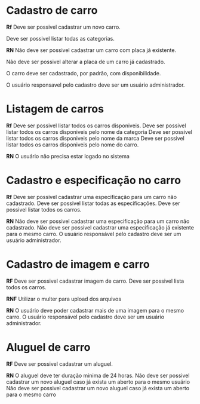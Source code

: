 # Cadastro de carro

**Rf**
Deve ser possivel cadastrar um novo carro.

Deve ser possivel listar todas as categorias.

**RN**
Não deve ser possivel cadastrar um carro com placa já existente.

Não deve ser possivel alterar a placa de um carro já cadastrado.

O carro deve ser cadastrado, por padrão, com disponibilidade.

O usuário responsavel pelo cadastro deve ser um usuário administrador.

# Listagem de carros

**Rf**
Deve ser possivel listar todos os carros disponiveis.
Deve ser possivel listar todos os carros disponiveis pelo nome da categoria
Deve ser possivel listar todos os carros disponiveis pelo nome da marca
Deve ser possivel listar todos os carros disponiveis pelo nome do carro.

**RN**
O usuário não precisa estar logado no sistema

# Cadastro e especificação no carro

**Rf**
Deve ser possivel cadastrar uma especificação para um carro não cadastrado.
Deve ser possivel listar todas as especificações.
Deve ser possivel listar todos os carros.

**RN**
Não deve ser possivel cadastrar uma especificação para um carro não cadastrado.
Não deve ser possivel cadastrar uma especificação já existente para o mesmo carro.
O usuário responsável pelo cadastro deve ser um usuário administrador.

# Cadastro de imagem e carro

**RF**
Deve ser possivel cadastrar imagem de carro.
Deve ser possivel lista todos os carros.

**RNF**
Utilizar o multer para upload dos arquivos

**RN**
O usuário deve poder cadastrar mais de uma imagem para o mesmo carro.
O usuário responsável pelo cadastro deve ser um usuário administrador.

# Aluguel de carro

**RF**
Deve ser possivel cadastrar um aluguel.

**RN**
O aluguel deve ter duração minima de 24 horas.
Não deve ser possivel cadastrar um novo aluguel caso já exista um aberto para o mesmo usuário
Não deve ser possivel cadastrar um novo aluguel caso já exista um aberto para o mesmo carro
